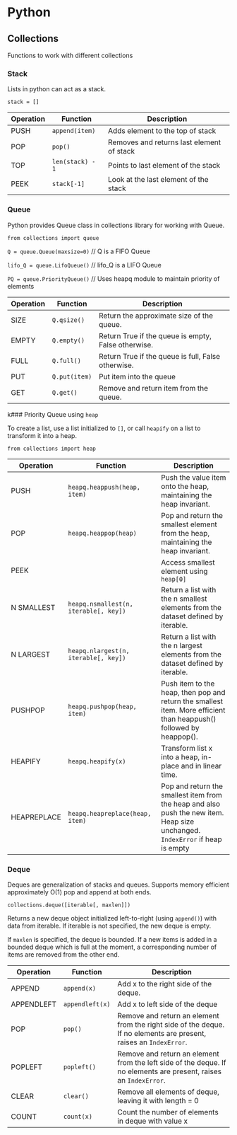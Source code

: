 # Python

## Collections

Functions to work with different collections

### Stack

Lists in python can act as a stack.

`stack = []`

| Operation | Function | Description |
| --------- | -------- | ----------- |
| PUSH | `append(item)`| Adds element to the top of stack |
| POP |  `pop()`| Removes and returns last element of stack |
| TOP |  `len(stack) - 1` | Points to last element of the stack |
| PEEK | `stack[-1]`|  Look at the last element of the stack |


### Queue

Python provides Queue class in collections library for working with Queue.

`from collections import queue`

`Q = queue.Queue(maxsize=0)` // Q is a FIFO Queue

`lifo_Q = queue.LifoQueue()` // lifo_Q is a LIFO Queue

`PQ = queue.PriorityQueue()` // Uses heapq module to maintain priority of elements


| Operation | Function | Description |
| --------- | -------- | ----------- |
| SIZE | `Q.qsize()` | Return the approximate size of the queue. |
| EMPTY | `Q.empty()` | Return True if the queue is empty, False otherwise.|
| FULL | `Q.full()` | Return True if the queue is full, False otherwise.|
| PUT | `Q.put(item)` | Put item into the queue|
| GET | `Q.get()` | Remove and return item from the queue.|


k### Priority Queue using `heap`

To create a list, use a list initialized to `[]`, or call `heapify` on a list to transform it into a heap.

`from collections import heap`

| Operation | Function | Description |
| --------- | -------- | ----------- |
| PUSH | `heapq.heappush(heap, item)` | Push the value item onto the heap, maintaining the heap invariant. |
| POP |  `heapq.heappop(heap)` | Pop and return the smallest element from the heap, maintaining the heap invariant. |
| PEEK | | Access smallest element using `heap[0]` |
| N SMALLEST | `heapq.nsmallest(n, iterable[, key])` | Return a list with the n smallest elements from the dataset defined by iterable.  |
| N LARGEST | `heapq.nlargest(n, iterable[, key])` | Return a list with the n largest elements from the dataset defined by iterable. |
| PUSHPOP | `heapq.pushpop(heap, item)`  | Push item to the heap, then pop and return the smallest item. More efficient than  heappush() followed by heappop(). |
| HEAPIFY |  `heapq.heapify(x)`   | Transform list x into a heap, in-place and in linear time. |
| HEAPREPLACE | `heapq.heapreplace(heap, item)` | Pop and return the smallest item from the heap and also push the new item. Heap size unchanged. `IndexError` if heap is empty |

### Deque

Deques are generalization of stacks and queues. Supports memory efficient approximately O(1) pop and append at both ends.

`collections.deque([iterable[, maxlen]])`

Returns a new deque object initialized left-to-right (using `append()`) with data from iterable. If iterable is not specified, the new deque is empty.

If `maxlen` is specified, the deque is bounded. If a new items is added in a bounded deque which is full at the moment, a corresponding number of items are removed from the other end.

| Operation | Function | Description |
| --------- | -------- | ----------- |
| APPEND | `append(x)` | Add x to the right side of the deque. |
| APPENDLEFT | `appendleft(x)` | Add x to left side of the deque |
| POP | `pop()` | Remove and return an element from the right side of the deque. If no elements are present, raises an `IndexError`.|
| POPLEFT | `popleft()` | Remove and return an element from the left side of the deque. If no elements are present, raises an `IndexError`. |
| CLEAR | `clear()` | Remove all elements of deque, leaving it with length = 0 |
| COUNT | `count(x)` | Count the number of elements in deque with value x |

